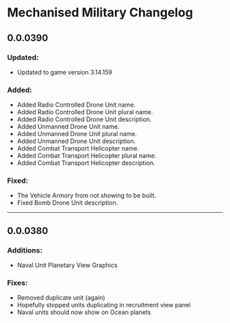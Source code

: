 # Mechanised Military Changelog

## 0.0.0390

### Updated:
- Updated to game version 3.14.159

### Added:
- Added Radio Controlled Drone Unit name.
- Added Radio Controlled Drone Unit plural name.
- Added Radio Controlled Drone Unit description.
- Added Unmanned Drone Unit name.
- Added Unmanned Drone Unit plural name.
- Added Unmanned Drone Unit description.
- Added Combat Transport Helicopter name.
- Added Combat Transport Helicopter plural name.
- Added Combat Transport Helicopter description.

### Fixed:
- The Vehicle Armory from not showing to be built.
- Fixed Bomb Drone Unit description.

---
## 0.0.0380

### Additions:
- Naval Unit Planetary View Graphics

### Fixes:
- Removed duplicate unit (again)
- Hopefully stopped units duplicating in recruitment view panel
- Naval units should now show on Ocean planets